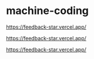 # machine-coding
https://feedback-star.vercel.app/

https://feedback-star.vercel.app/

https://feedback-star.vercel.app/
